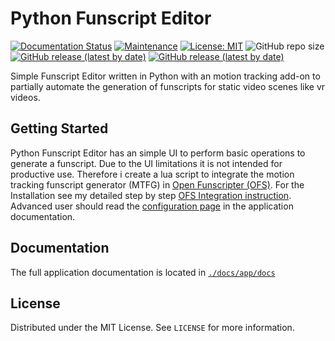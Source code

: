 # Python Funscript Editor

[![Documentation Status](https://readthedocs.org/projects/python-funscript-editor/badge/?version=latest)](https://python-funscript-editor.readthedocs.io/en/latest/?badge=latest) [![Maintenance](https://img.shields.io/maintenance/yes/2022.svg)](https://github.com/michael-mueller-git/Python-Funscript-Editor) [![License: MIT](https://img.shields.io/badge/License-MIT-blue.svg)](https://opensource.org/licenses/MIT) ![GitHub repo size](https://img.shields.io/github/repo-size/michael-mueller-git/Python-Funscript-Editor) [![GitHub release (latest by date)](https://img.shields.io/github/v/release/michael-mueller-git/Python-Funscript-Editor)](https://github.com/michael-mueller-git/Python-Funscript-Editor/releases/latest) [![GitHub release (latest by date)](https://img.shields.io/github/downloads/michael-mueller-git/Python-Funscript-Editor/latest/total)](https://github.com/michael-mueller-git/Python-Funscript-Editor/releases/latest)

Simple Funscript Editor written in Python with an motion tracking add-on to partially automate the generation of funscripts for static video scenes like vr videos.

## Getting Started

Python Funscript Editor has an simple UI to perform basic operations to generate a funscript. Due to the UI limitations it is not intended for productive use. Therefore i create a lua script to integrate the motion tracking funscript generator (MTFG) in [Open Funscripter (OFS)](https://github.com/OpenFunscripter/OFS). For the Installation see my detailed step by step [OFS Integration instruction](https://github.com/michael-mueller-git/Python-Funscript-Editor/blob/main/docs/app/docs/user-guide/ofs-integration.md). Advanced user should read the [configuration page](https://github.com/michael-mueller-git/Python-Funscript-Editor/blob/main/docs/app/docs/user-guide/config.md) in the application documentation.

## Documentation

The full application documentation is located in [`./docs/app/docs`](https://github.com/michael-mueller-git/Python-Funscript-Editor/blob/main/docs/app/docs)

## License

Distributed under the MIT License. See `LICENSE` for more information.
